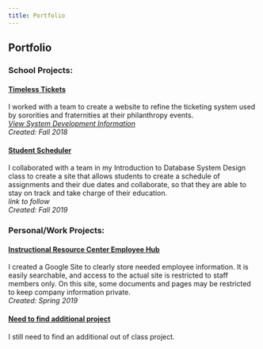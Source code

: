 ```yaml
---
title: Portfolio
---
```

## Portfolio

### School Projects:
#### <a href="https://maxdoerr.wixsite.com/timeslesstech" target="_blank">Timeless Tickets</a>
I worked with a team to create a website to refine the ticketing system used by sororities and fraternities at their philanthropy events. <br/>
<a href="project documentation/SystemsAnalysisProject.pdf" target="_blank">*View System Development Information*</a> <br/>
*Created: Fall 2018*

#### [Student Scheduler](TBA)
I collaborated with a team in my Introduction to Database System Design class to create a site that allows students to create a schedule of assignments and their due dates and collaborate, so that they are able to stay on track and take charge of their education. <br/>
*link to follow* <br/>
*Created: Fall 2019*


### Personal/Work Projects:
#### <a href="https://sites.google.com/kent.edu/ksu-irc/home" target="_blank">Instructional Resource Center Employee Hub</a>
I created a Google Site to clearly store needed employee information. It is easily searchable, and access to the actual site is restricted to staff members only. On this site, some documents and pages may be restricted to keep company information private. <br/>
*Created: Spring 2019*

#### [Need to find additional project]()
I still need to find an additional out of class project.
